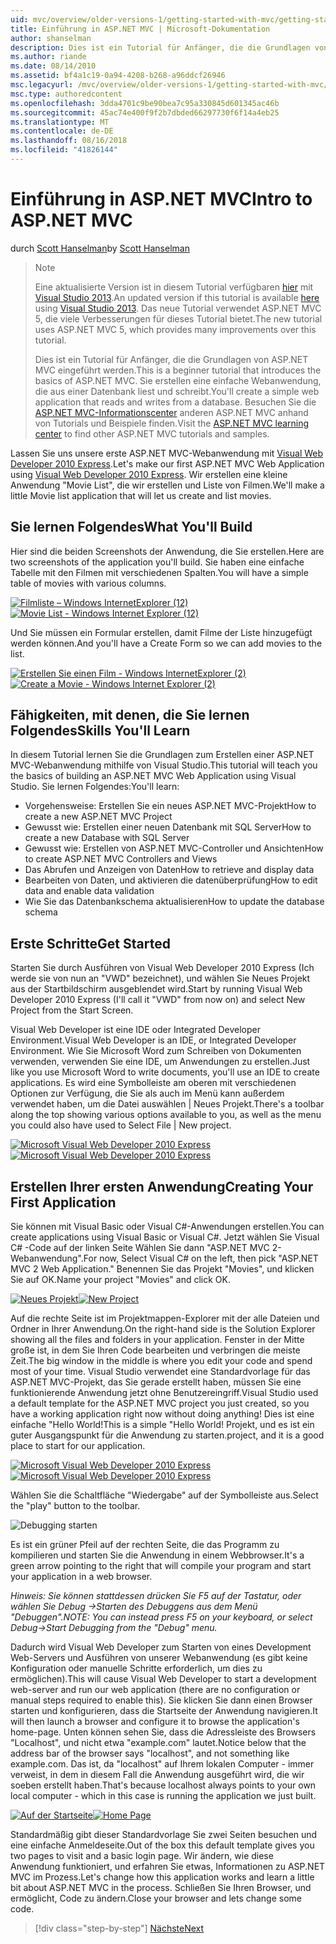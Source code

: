 ```yaml
---
uid: mvc/overview/older-versions-1/getting-started-with-mvc/getting-started-with-mvc-part1
title: Einführung in ASP.NET MVC | Microsoft-Dokumentation
author: shanselman
description: Dies ist ein Tutorial für Anfänger, die die Grundlagen von ASP.NET MVC eingeführt werden. Erstellen Sie eine einfache Webanwendung, die aus einer Datenbank liest und schreibt.
ms.author: riande
ms.date: 08/14/2010
ms.assetid: bf4a1c19-0a94-4208-b268-a96ddcf26946
msc.legacyurl: /mvc/overview/older-versions-1/getting-started-with-mvc/getting-started-with-mvc-part1
msc.type: authoredcontent
ms.openlocfilehash: 3dda4701c9be90bea7c95a330845d601345ac46b
ms.sourcegitcommit: 45ac74e400f9f2b7dbded66297730f6f14a4eb25
ms.translationtype: MT
ms.contentlocale: de-DE
ms.lasthandoff: 08/16/2018
ms.locfileid: "41826144"
---
```

<a name="intro-to-aspnet-mvc"></a><span data-ttu-id="9d0a1-104">Einführung in ASP.NET MVC</span><span class="sxs-lookup"><span data-stu-id="9d0a1-104">Intro to ASP.NET MVC</span></span>
====================
<span data-ttu-id="9d0a1-105">durch [Scott Hanselman](https://github.com/shanselman)</span><span class="sxs-lookup"><span data-stu-id="9d0a1-105">by [Scott Hanselman](https://github.com/shanselman)</span></span>

> > [!NOTE]
> > <span data-ttu-id="9d0a1-106">Eine aktualisierte Version ist in diesem Tutorial verfügbaren [hier](../../getting-started/introduction/getting-started.md) mit [Visual Studio 2013](https://www.microsoft.com/visualstudio/eng/2013-downloads).</span><span class="sxs-lookup"><span data-stu-id="9d0a1-106">An updated version if this tutorial is available [here](../../getting-started/introduction/getting-started.md) using [Visual Studio 2013](https://www.microsoft.com/visualstudio/eng/2013-downloads).</span></span> <span data-ttu-id="9d0a1-107">Das neue Tutorial verwendet ASP.NET MVC 5, die viele Verbesserungen für dieses Tutorial bietet.</span><span class="sxs-lookup"><span data-stu-id="9d0a1-107">The new tutorial uses ASP.NET MVC 5, which provides many improvements over this tutorial.</span></span>
> 
> 
> <span data-ttu-id="9d0a1-108">Dies ist ein Tutorial für Anfänger, die die Grundlagen von ASP.NET MVC eingeführt werden.</span><span class="sxs-lookup"><span data-stu-id="9d0a1-108">This is a beginner tutorial that introduces the basics of ASP.NET MVC.</span></span> <span data-ttu-id="9d0a1-109">Sie erstellen eine einfache Webanwendung, die aus einer Datenbank liest und schreibt.</span><span class="sxs-lookup"><span data-stu-id="9d0a1-109">You'll create a simple web application that reads and writes from a database.</span></span> <span data-ttu-id="9d0a1-110">Besuchen Sie die [ASP.NET MVC-Informationscenter](../../../index.md) anderen ASP.NET MVC anhand von Tutorials und Beispiele finden.</span><span class="sxs-lookup"><span data-stu-id="9d0a1-110">Visit the [ASP.NET MVC learning center](../../../index.md) to find other ASP.NET MVC tutorials and samples.</span></span>


<span data-ttu-id="9d0a1-111">Lassen Sie uns unsere erste ASP.NET MVC-Webanwendung mit [Visual Web Developer 2010 Express](https://www.microsoft.com/express/Web/).</span><span class="sxs-lookup"><span data-stu-id="9d0a1-111">Let's make our first ASP.NET MVC Web Application using [Visual Web Developer 2010 Express](https://www.microsoft.com/express/Web/).</span></span> <span data-ttu-id="9d0a1-112">Wir erstellen eine kleine Anwendung "Movie List", die wir erstellen und Liste von Filmen.</span><span class="sxs-lookup"><span data-stu-id="9d0a1-112">We'll make a little Movie list application that will let us create and list movies.</span></span>

## <a name="what-youll-build"></a><span data-ttu-id="9d0a1-113">Sie lernen Folgendes</span><span class="sxs-lookup"><span data-stu-id="9d0a1-113">What You'll Build</span></span>

<span data-ttu-id="9d0a1-114">Hier sind die beiden Screenshots der Anwendung, die Sie erstellen.</span><span class="sxs-lookup"><span data-stu-id="9d0a1-114">Here are two screenshots of the application you'll build.</span></span> <span data-ttu-id="9d0a1-115">Sie haben eine einfache Tabelle mit den Filmen mit verschiedenen Spalten.</span><span class="sxs-lookup"><span data-stu-id="9d0a1-115">You will have a simple table of movies with various columns.</span></span>

<span data-ttu-id="9d0a1-116">[![Filmliste – Windows InternetExplorer (12)](getting-started-with-mvc-part1/_static/image2.png)](getting-started-with-mvc-part1/_static/image1.png)</span><span class="sxs-lookup"><span data-stu-id="9d0a1-116">[![Movie List - Windows Internet Explorer (12)](getting-started-with-mvc-part1/_static/image2.png)](getting-started-with-mvc-part1/_static/image1.png)</span></span>

<span data-ttu-id="9d0a1-117">Und Sie müssen ein Formular erstellen, damit Filme der Liste hinzugefügt werden können.</span><span class="sxs-lookup"><span data-stu-id="9d0a1-117">And you'll have a Create Form so we can add movies to the list.</span></span>

<span data-ttu-id="9d0a1-118">[![Erstellen Sie einen Film - Windows InternetExplorer (2)](getting-started-with-mvc-part1/_static/image4.png)](getting-started-with-mvc-part1/_static/image3.png)</span><span class="sxs-lookup"><span data-stu-id="9d0a1-118">[![Create a Movie - Windows Internet Explorer (2)](getting-started-with-mvc-part1/_static/image4.png)](getting-started-with-mvc-part1/_static/image3.png)</span></span>

## <a name="skills-youll-learn"></a><span data-ttu-id="9d0a1-119">Fähigkeiten, mit denen, die Sie lernen Folgendes</span><span class="sxs-lookup"><span data-stu-id="9d0a1-119">Skills You'll Learn</span></span>

<span data-ttu-id="9d0a1-120">In diesem Tutorial lernen Sie die Grundlagen zum Erstellen einer ASP.NET MVC-Webanwendung mithilfe von Visual Studio.</span><span class="sxs-lookup"><span data-stu-id="9d0a1-120">This tutorial will teach you the basics of building an ASP.NET MVC Web Application using Visual Studio.</span></span> <span data-ttu-id="9d0a1-121">Sie lernen Folgendes:</span><span class="sxs-lookup"><span data-stu-id="9d0a1-121">You'll learn:</span></span>

- <span data-ttu-id="9d0a1-122">Vorgehensweise: Erstellen Sie ein neues ASP.NET MVC-Projekt</span><span class="sxs-lookup"><span data-stu-id="9d0a1-122">How to create a new ASP.NET MVC Project</span></span>
- <span data-ttu-id="9d0a1-123">Gewusst wie: Erstellen einer neuen Datenbank mit SQL Server</span><span class="sxs-lookup"><span data-stu-id="9d0a1-123">How to create a new Database with SQL Server</span></span>
- <span data-ttu-id="9d0a1-124">Gewusst wie: Erstellen von ASP.NET MVC-Controller und Ansichten</span><span class="sxs-lookup"><span data-stu-id="9d0a1-124">How to create ASP.NET MVC Controllers and Views</span></span>
- <span data-ttu-id="9d0a1-125">Das Abrufen und Anzeigen von Daten</span><span class="sxs-lookup"><span data-stu-id="9d0a1-125">How to retrieve and display data</span></span>
- <span data-ttu-id="9d0a1-126">Bearbeiten von Daten, und aktivieren die datenüberprüfung</span><span class="sxs-lookup"><span data-stu-id="9d0a1-126">How to edit data and enable data validation</span></span>
- <span data-ttu-id="9d0a1-127">Wie Sie das Datenbankschema aktualisieren</span><span class="sxs-lookup"><span data-stu-id="9d0a1-127">How to update the database schema</span></span>

## <a name="get-started"></a><span data-ttu-id="9d0a1-128">Erste Schritte</span><span class="sxs-lookup"><span data-stu-id="9d0a1-128">Get Started</span></span>

<span data-ttu-id="9d0a1-129">Starten Sie durch Ausführen von Visual Web Developer 2010 Express (Ich werde sie von nun an "VWD" bezeichnet), und wählen Sie Neues Projekt aus der Startbildschirm ausgeblendet wird.</span><span class="sxs-lookup"><span data-stu-id="9d0a1-129">Start by running Visual Web Developer 2010 Express (I'll call it "VWD" from now on) and select New Project from the Start Screen.</span></span>

<span data-ttu-id="9d0a1-130">Visual Web Developer ist eine IDE oder Integrated Developer Environment.</span><span class="sxs-lookup"><span data-stu-id="9d0a1-130">Visual Web Developer is an IDE, or Integrated Developer Environment.</span></span> <span data-ttu-id="9d0a1-131">Wie Sie Microsoft Word zum Schreiben von Dokumenten verwenden, verwenden Sie eine IDE, um Anwendungen zu erstellen.</span><span class="sxs-lookup"><span data-stu-id="9d0a1-131">Just like you use Microsoft Word to write documents, you'll use an IDE to create applications.</span></span> <span data-ttu-id="9d0a1-132">Es wird eine Symbolleiste am oberen mit verschiedenen Optionen zur Verfügung, die Sie als auch im Menü kann außerdem verwendet haben, um die Datei auswählen | Neues Projekt.</span><span class="sxs-lookup"><span data-stu-id="9d0a1-132">There's a toolbar along the top showing various options available to you, as well as the menu you could also have used to Select File | New project.</span></span>

<span data-ttu-id="9d0a1-133">[![Microsoft Visual Web Developer 2010 Express](getting-started-with-mvc-part1/_static/image6.png)](getting-started-with-mvc-part1/_static/image5.png)</span><span class="sxs-lookup"><span data-stu-id="9d0a1-133">[![Microsoft Visual Web Developer 2010 Express](getting-started-with-mvc-part1/_static/image6.png)](getting-started-with-mvc-part1/_static/image5.png)</span></span>

## <a name="creating-your-first-application"></a><span data-ttu-id="9d0a1-134">Erstellen Ihrer ersten Anwendung</span><span class="sxs-lookup"><span data-stu-id="9d0a1-134">Creating Your First Application</span></span>

<span data-ttu-id="9d0a1-135">Sie können mit Visual Basic oder Visual C#-Anwendungen erstellen.</span><span class="sxs-lookup"><span data-stu-id="9d0a1-135">You can create applications using Visual Basic or Visual C#.</span></span> <span data-ttu-id="9d0a1-136">Jetzt wählen Sie Visual C# -Code auf der linken Seite Wählen Sie dann "ASP.NET MVC 2-Webanwendung".</span><span class="sxs-lookup"><span data-stu-id="9d0a1-136">For now, Select Visual C# on the left, then pick "ASP.NET MVC 2 Web Application."</span></span> <span data-ttu-id="9d0a1-137">Benennen Sie das Projekt "Movies", und klicken Sie auf OK.</span><span class="sxs-lookup"><span data-stu-id="9d0a1-137">Name your project "Movies" and click OK.</span></span>

<span data-ttu-id="9d0a1-138">[![Neues Projekt](getting-started-with-mvc-part1/_static/image8.png)](getting-started-with-mvc-part1/_static/image7.png)</span><span class="sxs-lookup"><span data-stu-id="9d0a1-138">[![New Project](getting-started-with-mvc-part1/_static/image8.png)](getting-started-with-mvc-part1/_static/image7.png)</span></span>

<span data-ttu-id="9d0a1-139">Auf die rechte Seite ist im Projektmappen-Explorer mit der alle Dateien und Ordner in Ihrer Anwendung.</span><span class="sxs-lookup"><span data-stu-id="9d0a1-139">On the right-hand side is the Solution Explorer showing all the files and folders in your application.</span></span> <span data-ttu-id="9d0a1-140">Fenster in der Mitte große ist, in dem Sie Ihren Code bearbeiten und verbringen die meiste Zeit.</span><span class="sxs-lookup"><span data-stu-id="9d0a1-140">The big window in the middle is where you edit your code and spend most of your time.</span></span> <span data-ttu-id="9d0a1-141">Visual Studio verwendet eine Standardvorlage für das ASP.NET MVC-Projekt, das Sie gerade erstellt haben, müssen Sie eine funktionierende Anwendung jetzt ohne Benutzereingriff.</span><span class="sxs-lookup"><span data-stu-id="9d0a1-141">Visual Studio used a default template for the ASP.NET MVC project you just created, so you have a working application right now without doing anything!</span></span> <span data-ttu-id="9d0a1-142">Dies ist eine einfache "Hello World!</span><span class="sxs-lookup"><span data-stu-id="9d0a1-142">This is a simple "Hello World!</span></span> <span data-ttu-id="9d0a1-143">Projekt, und es ist ein guter Ausgangspunkt für die Anwendung zu starten.</span><span class="sxs-lookup"><span data-stu-id="9d0a1-143">project, and it is a good place to start for our application.</span></span>

<span data-ttu-id="9d0a1-144">[![Microsoft Visual Web Developer 2010 Express](getting-started-with-mvc-part1/_static/image10.png)](getting-started-with-mvc-part1/_static/image9.png)</span><span class="sxs-lookup"><span data-stu-id="9d0a1-144">[![Microsoft Visual Web Developer 2010 Express](getting-started-with-mvc-part1/_static/image10.png)](getting-started-with-mvc-part1/_static/image9.png)</span></span>

<span data-ttu-id="9d0a1-145">Wählen Sie die Schaltfläche "Wiedergabe" auf der Symbolleiste aus.</span><span class="sxs-lookup"><span data-stu-id="9d0a1-145">Select the "play" button to the toolbar.</span></span>

![Debugging starten](getting-started-with-mvc-part1/_static/image11.png)

<span data-ttu-id="9d0a1-147">Es ist ein grüner Pfeil auf der rechten Seite, die das Programm zu kompilieren und starten Sie die Anwendung in einem Webbrowser.</span><span class="sxs-lookup"><span data-stu-id="9d0a1-147">It's a green arrow pointing to the right that will compile your program and start your application in a web browser.</span></span>

<span data-ttu-id="9d0a1-148">*Hinweis: Sie können stattdessen drücken Sie F5 auf der Tastatur, oder wählen Sie Debug -&gt;Starten des Debuggens aus dem Menü "Debuggen".*</span><span class="sxs-lookup"><span data-stu-id="9d0a1-148">*NOTE: You can instead press F5 on your keyboard, or select Debug-&gt;Start Debugging from the "Debug" menu.*</span></span>

<span data-ttu-id="9d0a1-149">Dadurch wird Visual Web Developer zum Starten von eines Development Web-Servers und Ausführen von unserer Webanwendung (es gibt keine Konfiguration oder manuelle Schritte erforderlich, um dies zu ermöglichen).</span><span class="sxs-lookup"><span data-stu-id="9d0a1-149">This will cause Visual Web Developer to start a development web-server and run our web application (there are no configuration or manual steps required to enable this).</span></span> <span data-ttu-id="9d0a1-150">Sie klicken Sie dann einen Browser starten und konfigurieren, dass die Startseite der Anwendung navigieren.</span><span class="sxs-lookup"><span data-stu-id="9d0a1-150">It will then launch a browser and configure it to browse the application's home-page.</span></span> <span data-ttu-id="9d0a1-151">Unten können sehen Sie, dass die Adressleiste des Browsers "Localhost", und nicht etwa "example.com" lautet.</span><span class="sxs-lookup"><span data-stu-id="9d0a1-151">Notice below that the address bar of the browser says "localhost", and not something like example.com.</span></span> <span data-ttu-id="9d0a1-152">Das ist, da "localhost" auf Ihrem lokalen Computer - immer verweist, in dem in diesem Fall die Anwendung ausgeführt wird, die wir soeben erstellt haben.</span><span class="sxs-lookup"><span data-stu-id="9d0a1-152">That's because localhost always points to your own local computer - which in this case is running the application we just built.</span></span>

<span data-ttu-id="9d0a1-153">[![Auf der Startseite](getting-started-with-mvc-part1/_static/image13.png)](getting-started-with-mvc-part1/_static/image12.png)</span><span class="sxs-lookup"><span data-stu-id="9d0a1-153">[![Home Page](getting-started-with-mvc-part1/_static/image13.png)](getting-started-with-mvc-part1/_static/image12.png)</span></span>

<span data-ttu-id="9d0a1-154">Standardmäßig gibt dieser Standardvorlage Sie zwei Seiten besuchen und eine einfache Anmeldeseite.</span><span class="sxs-lookup"><span data-stu-id="9d0a1-154">Out of the box this default template gives you two pages to visit and a basic login page.</span></span> <span data-ttu-id="9d0a1-155">Wir ändern, wie diese Anwendung funktioniert, und erfahren Sie etwas, Informationen zu ASP.NET MVC im Prozess.</span><span class="sxs-lookup"><span data-stu-id="9d0a1-155">Let's change how this application works and learn a little bit about ASP.NET MVC in the process.</span></span> <span data-ttu-id="9d0a1-156">Schließen Sie Ihren Browser, und ermöglicht, Code zu ändern.</span><span class="sxs-lookup"><span data-stu-id="9d0a1-156">Close your browser and lets change some code.</span></span>

> [!div class="step-by-step"]
> [<span data-ttu-id="9d0a1-157">Nächste</span><span class="sxs-lookup"><span data-stu-id="9d0a1-157">Next</span></span>](getting-started-with-mvc-part2.md)
